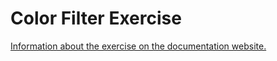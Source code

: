 # Color Filter Exercise
		
[Information about the exercise on the documentation website.](https://jderobot.github.io/RoboticsAcademy/exercises/ComputerVision/color_filter)
